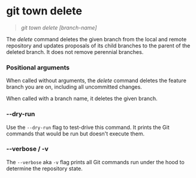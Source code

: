 # git town delete

> _git town delete [branch-name]_

The _delete_ command deletes the given branch from the local and remote
repository and updates proposals of its child branches to the parent of the
deleted branch. It does not remove perennial branches.

### Positional arguments

When called without arguments, the _delete_ command deletes the feature branch
you are on, including all uncommitted changes.

When called with a branch name, it deletes the given branch.

### --dry-run

Use the `--dry-run` flag to test-drive this command. It prints the Git commands
that would be run but doesn't execute them.

### --verbose / -v

The `--verbose` aka `-v` flag prints all Git commands run under the hood to
determine the repository state.
